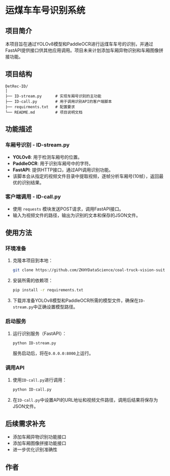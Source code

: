 
# 运煤车车号识别系统


## 项目简介

本项目旨在通过YOLOv8模型和PaddleOCR进行运煤车车号的识别，并通过FastAPI提供接口供其他应用调用。项目未来计划添加车厢异物识别和车厢图像拼接功能。

## 项目结构

```
DetRec-ID/
│
├── ID-stream.py      # 实现车厢号识别的主功能
├── ID-call.py        # 用于调用识别API的客户端脚本
├── requirments.txt   # 配置要求
└── README.md         # 项目说明文档
```

## 功能描述

### 车厢号识别 - ID-stream.py

- **YOLOv8**: 用于检测车厢号的位置。
- **PaddleOCR**: 用于识别车厢号中的字符。
- **FastAPI**: 提供HTTP接口，通过API调用识别功能。
- 该脚本会从指定的视频文件目录中提取视频，逐帧分析车厢号(10帧），返回最优的识别结果。

### 客户端调用 - ID-call.py

- 使用 `requests` 模块发送POST请求，调用FastAPI接口。
- 输入为视频文件的路径，输出为识别的文本和保存的JSON文件。

## 使用方法

### 环境准备

1. 克隆本项目到本地：

    ```bash
    git clone https://github.com/ZKHYDataScience/coal-truck-vision-suite.git
    ```

2. 安装所需的依赖项：

    ```bash
    pip install -r requirements.txt
    ```

3. 下载并准备YOLOv8模型和PaddleOCR所需的模型文件，确保在`ID-stream.py`中正确设置模型路径。

### 启动服务

1. 运行识别服务（FastAPI）：

    ```bash
    python ID-stream.py
    ```

    服务启动后，将在`0.0.0.0:8000`上运行。

### 调用API

1. 使用`ID-call.py`进行调用：

    ```bash
    python ID-call.py
    ```

2. 在`ID-call.py`中设置API的URL地址和视频文件路径，调用后结果将保存为JSON文件。

## 后续需求补充

- 添加车厢异物识别功能接口
- 添加车厢图像拼接功能接口
- 进一步优化识别准确性

## 作者

